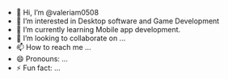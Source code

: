 - 👋 Hi, I’m @valeriam0508
- 👀 I’m interested in Desktop software and Game Development
- 🌱 I’m currently learning Mobile app development.
- 💞️ I’m looking to collaborate on ...
- 📫 How to reach me ...
- 😄 Pronouns: ...
- ⚡ Fun fact: ...

<!---
valeriam0508/valeriam0508 is a ✨ special ✨ repository because its `README.md` (this file) appears on your GitHub profile.
You can click the Preview link to take a look at your changes.
--->

